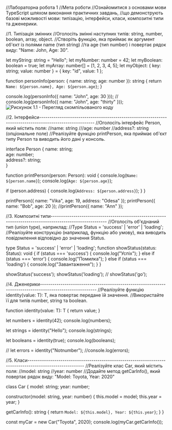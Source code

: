 //Лабораторна робота 1
//Мета роботи
//Ознайомитися з основами мови TypeScript шляхом виконання практичних завдань, 
//що демонструють базові можливості мови: типізацію, інтерфейси, класи, композитні типи та дженерики.

//1. Типізація змінних
//Оголосіть змінні наступних типів: string, number, boolean, array, object.
//Створіть функцію, яка приймає як аргумент об'єкт із полями name (тип string) 
//та age (тип number) і повертає рядок виду: "Name: John, Age: 30".

let myString: string = "Hello";
let myNumber: number = 42;
let myBoolean: boolean = true;
let myArray: number[] = [1, 2, 3, 4, 5];
let myObject: { key: string; value: number } = { key: "id", value: 1 };

function personInfo(person: { name: string; age: number }): string {
  return `Name: ${person.name}, Age: ${person.age}`;
}

console.log(personInfo({ name: "John", age: 30 }));
// console.log(personInfo({ name: "John", age: "thirty" }));
![Рискунок 1.1 - Перегляд скомпільованого коду](1.1.png)


//2. Інтерфейси---------------------------------------------------------------------------------------------------------
//Оголосіть інтерфейс Person, який містить поля:
//name: string
///age: number
//address?: string (опціональне поле)
//Реалізуйте функцію printPerson, яка приймає об'єкт типу Person та виводить його дані у консоль.


interface Person {
  name: string;       
  age: number;      
  address?: string;  
}

function printPerson(person: Person): void {
  console.log(`Name: ${person.name}`);
  console.log(`Age: ${person.age}`);
  
  if (person.address) {
    console.log(`Address: ${person.address}`);
  }
}

printPerson({ name: "Vika", age: 19, address: "Odesa" });
printPerson({ name: "Bob", age: 20 });
//printPerson({ name: "Ann" });


//3. Композитні типи---------------------------------------------------------------------------------------------------------
//Оголосіть об'єднаний тип (union type), наприклад: 
//Type Status = 'success' | 'error' | 'loading';
//Реалізуйте конструкцію (наприклад, функцію або умову), яка виводить повідомлення відповідно до значення Status.


type Status = 'success' | 'error' | 'loading';
function showStatus(status: Status): void {
  if (status === 'success') {
    console.log("Успіх");
  } else if (status === 'error') {
    console.log("Помилка");
  } else if (status === 'loading') {
    console.log("Завантаження");
  }
}

showStatus('success');
showStatus('loading');
// showStatus('go');


//4. Дженерики---------------------------------------------------------------------------------------------------------
//Реалізуйте функцію identity<T>(value: T): T, яка повертає передане їй значення.
//Використайте її для типів number, string та boolean.

function identity<T>(value: T): T {
  return value;
}

let numbers = identity<number>(42);
console.log(numbers); 

let strings = identity<string>("Hello");
console.log(strings); 

let booleans = identity<boolean>(true);
console.log(booleans); 

// let errors = identity<number>("Notnumber");
//console.log(errors); 


//5. Класи---------------------------------------------------------------------------------------------------------
//Реалізуйте клас Car, який містить поля:
//model: string
//year: number
//Додайте метод getCarInfo(), який повертає рядок виду: "Model: Toyota, Year: 2020"

class Car {
  model: string;
  year: number;

  constructor(model: string, year: number) {
    this.model = model;
    this.year = year;
  }

  getCarInfo(): string {
    return `Model: ${this.model}, Year: ${this.year}`;
  }
}

const myCar = new Car("Toyota", 2020);
console.log(myCar.getCarInfo()); 

